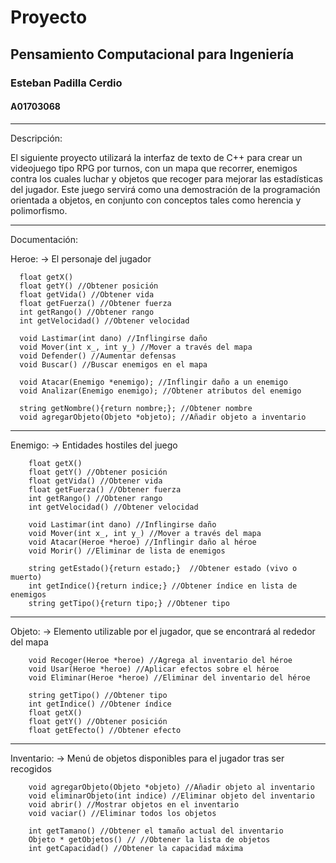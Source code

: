 # Proyecto
## Pensamiento Computacional para Ingeniería
### Esteban Padilla Cerdio
#### A01703068

---------------------------------------------------------

Descripción:

El siguiente proyecto utilizará la interfaz de texto de C++ para crear un videojuego tipo RPG por turnos, con un mapa que recorrer, enemigos contra los cuales luchar y objetos que recoger para mejorar las estadísticas del jugador. Este juego servirá como una demostración de la programación orientada a objetos, en conjunto con conceptos tales como herencia y polimorfismo. 

---------------------------------------------------------

Documentación:


  Heroe: -> El personaje del jugador
  
      float getX()
      float getY() //Obtener posición
      float getVida() //Obtener vida
      float getFuerza() //Obtener fuerza
      int getRango() //Obtener rango
      int getVelocidad() //Obtener velocidad

      void Lastimar(int dano) //Inflingirse daño
      void Mover(int x_, int y_) //Mover a través del mapa
      void Defender() //Aumentar defensas
      void Buscar() //Buscar enemigos en el mapa

      void Atacar(Enemigo *enemigo); //Inflingir daño a un enemigo
      void Analizar(Enemigo enemigo); //Obtener atributos del enemigo

      string getNombre(){return nombre;}; //Obtener nombre
      void agregarObjeto(Objeto *objeto); //Añadir objeto a inventario
      
  ----------------------------
  
  Enemigo: -> Entidades hostiles del juego
  
        float getX()
        float getY() //Obtener posición
        float getVida() //Obtener vida
        float getFuerza() //Obtener fuerza
        int getRango() //Obtener rango
        int getVelocidad() //Obtener velocidad

        void Lastimar(int dano) //Inflingirse daño
        void Mover(int x_, int y_) //Mover a través del mapa
        void Atacar(Heroe *heroe) //Inflingir daño al héroe
        void Morir() //Eliminar de lista de enemigos

        string getEstado(){return estado;}  //Obtener estado (vivo o muerto)
        int getIndice(){return indice;} //Obtener índice en lista de enemigos
        string getTipo(){return tipo;} //Obtener tipo
        
  ----------------------------      
  
  Objeto: -> Elemento utilizable por el jugador, que se encontrará al rededor del mapa
  
        void Recoger(Heroe *heroe) //Agrega al inventario del héroe
        void Usar(Heroe *heroe) //Aplicar efectos sobre el héroe
        void Eliminar(Heroe *heroe) //Eliminar del inventario del héroe

        string getTipo() //Obtener tipo
        int getIndice() //Obtener índice
        float getX()
        float getY() //Obtener posición
        float getEfecto() //Obtener efecto
   
  ---------------------------- 
  
  Inventario: -> Menú de objetos disponibles para el jugador tras ser recogidos
  
        void agregarObjeto(Objeto *objeto) //Añadir objeto al inventario
        void eliminarObjeto(int indice) //Eliminar objeto del inventario
        void abrir() //Mostrar objetos en el inventario
        void vaciar() //Eliminar todos los objetos

        int getTamano() //Obtener el tamaño actual del inventario
        Objeto * getObjetos() // //Obtener la lista de objetos
        int getCapacidad() //Obtener la capacidad máxima
